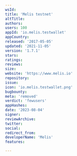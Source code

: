 ```yaml
---
wsId: 
title: 'Melis testnet'
altTitle: 
authors: 
users: 100
appId: 'io.melis.testwallet'
appCountry: 
released: '2017-05-05'
updated: '2021-11-05'
version: '1.7.1'
stars: 
ratings: 
reviews: 
size: 
website: 'https://www.melis.io'
repository: 
issue: 
icon: 'io.melis.testwallet.png'
bugbounty: 
meta: 'removed'
verdict: 'fewusers'
appHashes: 
date: '2023-08-04'
signer: 
reviewArchive: 
twitter: 
social: 
redirect_from: 
developerName: 'Melis'
features: 

---
```


